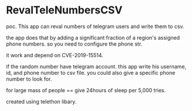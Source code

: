 # RevalTeleNumbersCSV
poc.
This app can reval numbers of telegram users and write them to csv.

the app does that by adding a significant fraction of a region's assigned phone numbers. so you need to configure the phone str.

it work and depend on CVE-2019-15514.

if the random number have telegram account. this app write his username, id, and phone number to csv file.
you could also give a specific phone number to look for.

for large mass of people == give 24hours of sleep per 5,000 tries. 

 created using telethon libary.


